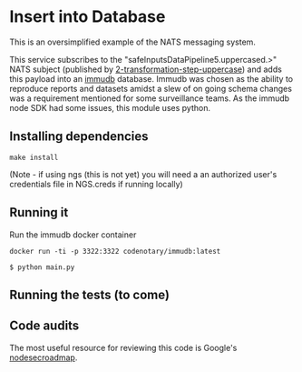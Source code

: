 # Insert into Database

This is an oversimplified example of the NATS messaging system.

This service subscribes to the "safeInputsDataPipeline5.uppercased.>" NATS subject (published by [2-transformation-step-uppercase](../2-processing-step-uppercase)) and adds this payload into an [immudb](https://immudb.io/) database.  Immudb was chosen as the ability to reproduce reports and datasets amidst a slew of on going schema changes was a requirement mentioned for some surveillance teams.  As the immudb node SDK had some issues, this module uses python.  

## Installing dependencies

```
make install
```
(Note - if using ngs (this is not yet) you will need a an authorized user's credentials file in NGS.creds if running locally)

## Running it

Run the immudb docker container 
```
docker run -ti -p 3322:3322 codenotary/immudb:latest
```
```
$ python main.py
```

## Running the tests (to come)


## Code audits

The most useful resource for reviewing this code is Google's [nodesecroadmap](https://github.com/google/node-sec-roadmap).
